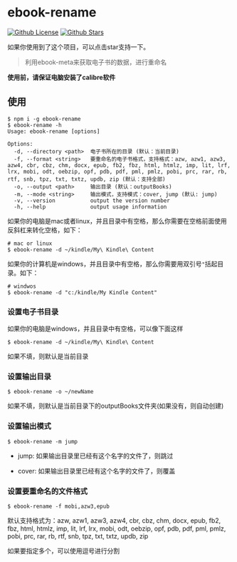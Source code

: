 # ebook-rename

[![Github License](https://img.shields.io/github/license/Calibre-Node/ebook-rename.svg?logo=appveyor&longCache=true&style=flat-square)](https://github.com/Calibre-Node/ebook-rename) [![Github Stars](https://img.shields.io/github/stars/Calibre-Node/ebook-rename.svg?logo=appveyor&longCache=true&style=flat-square)](https://github.com/Calibre-Node/ebook-rename)

如果你使用到了这个项目，可以点击star支持一下。

> 利用ebook-meta来获取电子书的数据，进行重命名

**使用前，请保证电脑安装了calibre软件**

## 使用

```shell
$ npm i -g ebook-rename
$ ebook-rename -h
Usage: ebook-rename [options]

Options:
  -d, --directory <path>  电子书所在的目录 (默认：当前目录)
  -f, --format <string>   要重命名的电子书格式，支持格式：azw, azw1, azw3, azw4, cbr, cbz, chm, docx, epub, fb2, fbz, html, htmlz, imp, lit, lrf, lrx, mobi, odt, oebzip, opf, pdb, pdf, pml, pmlz, pobi, prc, rar, rb, rtf, snb, tpz, txt, txtz, updb, zip (默认：支持全部)
  -o, --output <path>     输出目录 (默认：outputBooks)
  -m, --mode <string>     输出模式，支持模式：cover, jump (默认: jump)
  -v, --version           output the version number
  -h, --help              output usage information
```

如果你的电脑是mac或者linux，并且目录中有空格，那么你需要在空格前面使用反斜杠来转化空格，如下：

```shell
# mac or linux
$ ebook-rename -d ~/kindle/My\ Kindle\ Content
```

如果你的计算机是windows，并且目录中有空格，那么你需要用双引号`"`括起目录。如下：

```shell
# windwos
$ ebook-rename -d "c:/kindle/My Kindle Content"
```

### 设置电子书目录

如果你的电脑是windows，并且目录中有空格，可以像下面这样

```shell
$ ebook-rename -d ~/kindle/My\ Kindle\ Content
```

如果不填，则默认是当前目录

### 设置输出目录

```shell
$ ebook-rename -o ~/newName
```

如果不填，则默认是当前目录下的outputBooks文件夹(如果没有，则自动创建)

### 设置输出模式

```shell
$ ebook-rename -m jump
```

* jump: 如果输出目录里已经有这个名字的文件了，则跳过

* cover: 如果输出目录里已经有这个名字的文件了，则覆盖

### 设置要重命名的文件格式

```shell
$ ebook-rename -f mobi,azw3,epub
```

默认支持格式为：azw, azw1, azw3, azw4, cbr, cbz, chm, docx, epub, fb2, fbz, html, htmlz, imp, lit, lrf, lrx, mobi, odt, oebzip, opf, pdb, pdf, pml, pmlz, pobi, prc, rar, rb, rtf, snb, tpz, txt, txtz, updb, zip

如果要指定多个，可以使用逗号进行分割
